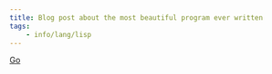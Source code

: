 ```yaml
---
title: Blog post about the most beautiful program ever written
tags:
    - info/lang/lisp
---
```


[Go](https://www.lvguowei.me/post/the-most-beautiful-program-ever-written/)
